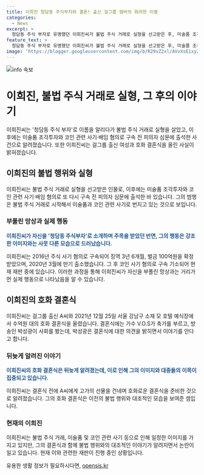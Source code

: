 ```yaml
---
title: 이희진 청담동 주식부자와 결혼! 출신 걸그룹 멤버의 화려한 이별
categories:
  - News
excerpt: >
  청담동 주식 부자로 유명했던 이희진씨가 불법 주식 거래로 실형을 선고받은 후, 미술품 조각투자 피카코인 등 3개 코인 관련 사기·배임 혐의로 재소 중이다. 그가 걸그룹 출신 여성과 호화로운 결혼식을 올렸다는 소식이 알려져 kont 당혹스러움을 던졌다. 이희진은 코인 사기 혐의로 현재 재판을 받고 있으며, 과거 주식 사기 혐의로도 유명해진 인물이다.
feature_text: >
  청담동 주식 부자로 유명했던 이희진씨가 불법 주식 거래로 실형을 선고받은 후, 미술품 조각투자 피카코인 등 3개 코인 관련 사기·배임 혐의로 재소 중이다. 그가 걸그룹 출신 여성과 호화로운 결혼식을 올렸다는 소식이 알려져 kont 당혹스러움을 던졌다. 이희진은 코인 사기 혐의로 현재 재판을 받고 있으며, 과거 주식 사기 혐의로도 유명해진 인물이다.
image: 'https://blogger.googleusercontent.com/img/b/R29vZ2xl/AVvXsEixyZcFfHzMRdzZMjFBmAUKJYCLCGyLL1o632UiGVXcaFdKo_bkvkuCioo0uUKlGfBVcT3P84aROyZIXSBEx3Aw5nCQ3pTgDom1WDC4m8eifvWiAmWEEVb4x6G_l8C0QH225ldMjyaFvpxGEBGNO37VmDTDMHGhJPq73UglMfDca1-0aw/s1600/blogspot.png'
---
```


<p><img src="https://blogger.googleusercontent.com/img/b/R29vZ2xl/AVvXsEixyZcFfHzMRdzZMjFBmAUKJYCLCGyLL1o632UiGVXcaFdKo_bkvkuCioo0uUKlGfBVcT3P84aROyZIXSBEx3Aw5nCQ3pTgDom1WDC4m8eifvWiAmWEEVb4x6G_l8C0QH225ldMjyaFvpxGEBGNO37VmDTDMHGhJPq73UglMfDca1-0aw/s1600/blogspot.png" alt="info 속보" /></p>

<h1>이희진, 불법 주식 거래로 실형, 그 후의 이야기</h1>

<p data-ke-size="size16">이희진씨는 '청담동 주식 부자'로 이름을 알리다가 불법 주식 거래로 실형을 살았고, 이후에는 미술품 조각투자와 코인 관련 사기·배임 혐의로 구속 전 피의자 심문에 출석한 사건으로 알려졌습니다. 또한 이희진씨는 걸그룹 출신 여성과 호화 결혼식을 올린 사실이 밝혀졌습니다. </p>

<h2 data-ke-size="size26">이희진의 불법 행위와 실형</h2>

<p data-ke-size="size16">이희진씨는 불법 주식 거래로 실형을 선고받은 인물로, 이후에는 미술품 조각투자와 코인 관련 사기·배임 혐의로 또 다시 구속 전 피의자 심문에 출석한 바 있습니다. 그의 범행은 불법 주식 거래로 시작해서 미술품과 코인 관련 사기로 번지고 있는 것으로 보입니다. </p>

<h3 data-ke-size="size24"><b>부풀린 망상과 실제 행동</b></h3>

<p data-ke-size="size16"><b><span style="color: #1a5490;">이희진씨가 자신을 '청담동 주식부자'로 소개하며 주목을 받았던 반면, 그의 행동은 강조한 이미지와는 사뭇 다른 모습으로 드러났습니다.</span></b></p>

<p data-ke-size="size16">이희진씨는 2016년 주식 사기 혐의로 구속되어 징역 3년 6개월, 벌금 100억원을 확정받았으며, 2020년 3월에 만기 출소했습니다. 그 후 코인 사기 혐의로 구속 기소되어 현재 재판 중에 있습니다. 이러한 과정을 통해 이희진씨가 자신을 부풀린 망상과는 거리가 먼 실제 행동으로 나타났음을 알 수 있습니다. </p>

<h2 data-ke-size="size26">이희진의 호화 결혼식</h2>

<p data-ke-size="size16">이희진씨는 걸그룹 출신 A씨와 2021년 12월 25일 서울 강남구 소재 모 호텔 예식장에서 수억원 대의 호화 결혼식을 올렸습니다. 결혼식에는 가수 V.O.S가 축가를 부르고, 방송인 박성광이 사회를 봤는데, 박성광은 결혼식에 대한 의견을 밝히면서 이야기를 안다고 합니다.</p>

<h3 data-ke-size="size24"><b>뒤늦게 알려진 이야기</b></h3>

<p data-ke-size="size16"><b><span style="color: #1a5490;">이희진씨의 호화 결혼식은 뒤늦게 알려졌는데, 이로 인해 그의 이미지와 대중들의 이목이 집중되고 있습니다.</span></b></p>

<p data-ke-size="size16">이희진씨는 결혼식 전에 A씨에게 고가의 선물을 건네며 호화로운 결혼식을 준비한 것으로 알려졌습니다. 그의 호화 결혼식은 이전의 불법 행위와 대조적인 모습을 보여준 셈입니다. </p>

<h3 data-ke-size="size24"><b>현재의 이희진</b></h3>

<p data-ke-size="size16">이희진씨는 불법 주식 거래, 미술품 및 코인 관련 사기 등으로 인해 일정한 이미지를 가지고 있지만, 그의 결혼식과 함께 불법 행위와의 대조적인 이야기가 알려지면서 논란이 일고 있습니다. 현재 이와 관련한 재판이 진행 중인 상황입니다. </p>
유용한 생활 정보가 필요하시다면, <a href="https://opensis.kr" rel="dofollow">opensis.kr</a>


